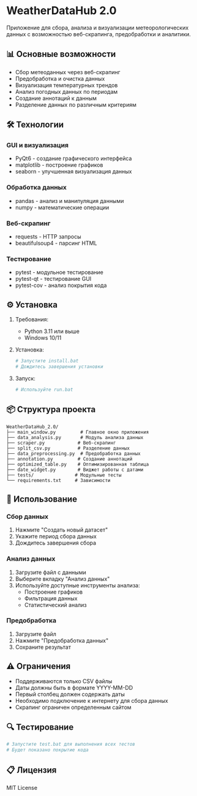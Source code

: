 # WeatherDataHub 2.0

Приложение для сбора, анализа и визуализации метеорологических данных с возможностью веб-скрапинга, предобработки и аналитики.

## 📊 Основные возможности

- Сбор метеоданных через веб-скрапинг
- Предобработка и очистка данных
- Визуализация температурных трендов
- Анализ погодных данных по периодам
- Создание аннотаций к данным
- Разделение данных по различным критериям

## 🛠 Технологии

### GUI и визуализация
- PyQt6 - создание графического интерфейса
- matplotlib - построение графиков
- seaborn - улучшенная визуализация данных

### Обработка данных
- pandas - анализ и манипуляция данными
- numpy - математические операции

### Веб-скрапинг
- requests - HTTP запросы
- beautifulsoup4 - парсинг HTML

### Тестирование
- pytest - модульное тестирование
- pytest-qt - тестирование GUI
- pytest-cov - анализ покрытия кода

## ⚙️ Установка

1. Требования:
   - Python 3.11 или выше
   - Windows 10/11

2. Установка:
   ```bash
   # Запустите install.bat
   # Дождитесь завершения установки
   ```

3. Запуск:
   ```bash
   # Используйте run.bat
   ```

## 📦 Структура проекта

```
WeatherDataHub_2.0/
├── main_window.py         # Главное окно приложения
├── data_analysis.py       # Модуль анализа данных
├── scraper.py            # Веб-скрапинг
├── split_csv.py          # Разделение данных
├── data_preprocessing.py  # Предобработка данных
├── annotation.py         # Создание аннотаций
├── optimized_table.py    # Оптимизированная таблица
├── date_widget.py        # Виджет работы с датами
├── tests/               # Модульные тесты
└── requirements.txt     # Зависимости
```

## 📝 Использование

### Сбор данных
1. Нажмите "Создать новый датасет"
2. Укажите период сбора данных
3. Дождитесь завершения сбора

### Анализ данных
1. Загрузите файл с данными
2. Выберите вкладку "Анализ данных"
3. Используйте доступные инструменты анализа:
   - Построение графиков
   - Фильтрация данных
   - Статистический анализ

### Предобработка
1. Загрузите файл
2. Нажмите "Предобработка данных"
3. Сохраните результат

## ⚠️ Ограничения

- Поддерживаются только CSV файлы
- Даты должны быть в формате YYYY-MM-DD
- Первый столбец должен содержать даты
- Необходимо подключение к интернету для сбора данных
- Скрапинг ограничен определенным сайтом

## 🔍 Тестирование

```bash
# Запустите test.bat для выполнения всех тестов
# Будет показано покрытие кода
```

## 📋 Лицензия

MIT License
